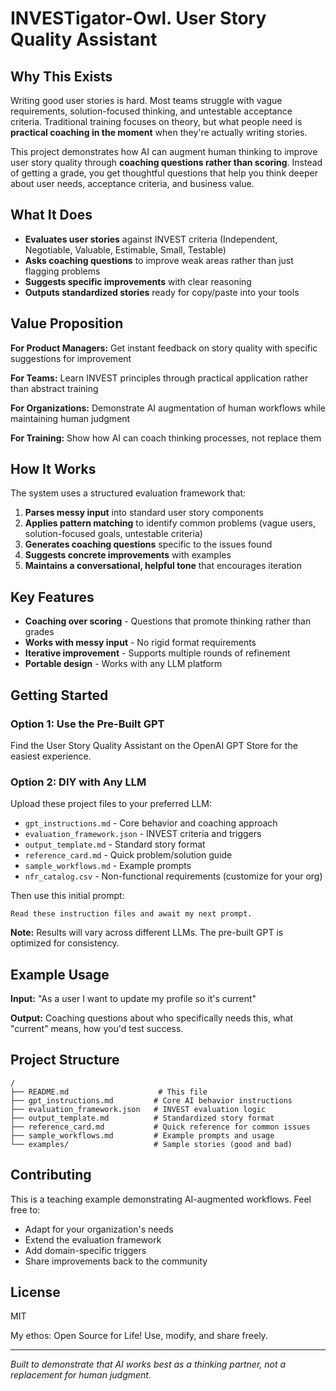 # INVESTigator-Owl. User Story Quality Assistant

## Why This Exists

Writing good user stories is hard. Most teams struggle with vague requirements, solution-focused thinking, and untestable acceptance criteria. Traditional training focuses on theory, but what people need is **practical coaching in the moment** when they're actually writing stories.

This project demonstrates how AI can augment human thinking to improve user story quality through **coaching questions rather than scoring**. Instead of getting a grade, you get thoughtful questions that help you think deeper about user needs, acceptance criteria, and business value.

## What It Does

- **Evaluates user stories** against INVEST criteria (Independent, Negotiable, Valuable, Estimable, Small, Testable)
- **Asks coaching questions** to improve weak areas rather than just flagging problems
- **Suggests specific improvements** with clear reasoning
- **Outputs standardized stories** ready for copy/paste into your tools

## Value Proposition

**For Product Managers:** Get instant feedback on story quality with specific suggestions for improvement

**For Teams:** Learn INVEST principles through practical application rather than abstract training

**For Organizations:** Demonstrate AI augmentation of human workflows while maintaining human judgment

**For Training:** Show how AI can coach thinking processes, not replace them

## How It Works

The system uses a structured evaluation framework that:

1. **Parses messy input** into standard user story components
2. **Applies pattern matching** to identify common problems (vague users, solution-focused goals, untestable criteria)
3. **Generates coaching questions** specific to the issues found
4. **Suggests concrete improvements** with examples
5. **Maintains a conversational, helpful tone** that encourages iteration

## Key Features

- **Coaching over scoring** - Questions that promote thinking rather than grades
- **Works with messy input** - No rigid format requirements
- **Iterative improvement** - Supports multiple rounds of refinement
- **Portable design** - Works with any LLM platform

## Getting Started

### Option 1: Use the Pre-Built GPT
Find the User Story Quality Assistant on the OpenAI GPT Store for the easiest experience.

### Option 2: DIY with Any LLM
Upload these project files to your preferred LLM:
- `gpt_instructions.md` - Core behavior and coaching approach
- `evaluation_framework.json` - INVEST criteria and triggers  
- `output_template.md` - Standard story format
- `reference_card.md` - Quick problem/solution guide
- `sample_workflows.md` - Example prompts
- `nfr_catalog.csv` - Non-functional requirements (customize for your org)

Then use this initial prompt:
```
Read these instruction files and await my next prompt.
```

**Note:** Results will vary across different LLMs. The pre-built GPT is optimized for consistency.

## Example Usage

**Input:** "As a user I want to update my profile so it's current"

**Output:** Coaching questions about who specifically needs this, what "current" means, how you'd test success.

## Project Structure

```
/
├── README.md                    # This file
├── gpt_instructions.md         # Core AI behavior instructions
├── evaluation_framework.json   # INVEST evaluation logic
├── output_template.md          # Standardized story format
├── reference_card.md           # Quick reference for common issues
├── sample_workflows.md         # Example prompts and usage
└── examples/                   # Sample stories (good and bad)
```

## Contributing

This is a teaching example demonstrating AI-augmented workflows. Feel free to:
- Adapt for your organization's needs
- Extend the evaluation framework
- Add domain-specific triggers
- Share improvements back to the community

## License

MIT

My ethos: Open Source for Life! Use, modify, and share freely.

---

*Built to demonstrate that AI works best as a thinking partner, not a replacement for human judgment.*

